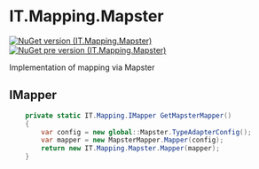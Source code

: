 # IT.Mapping.Mapster
[![NuGet version (IT.Mapping.Mapster)](https://img.shields.io/nuget/v/IT.Mapping.Mapster.svg)](https://www.nuget.org/packages/IT.Mapping.Mapster)
[![NuGet pre version (IT.Mapping.Mapster)](https://img.shields.io/nuget/vpre/IT.Mapping.Mapster.svg)](https://www.nuget.org/packages/IT.Mapping.Mapster)

Implementation of mapping via Mapster

## IMapper

```csharp
    private static IT.Mapping.IMapper GetMapsterMapper()
    {
        var config = new global::Mapster.TypeAdapterConfig();
        var mapper = new MapsterMapper.Mapper(config);
        return new IT.Mapping.Mapster.Mapper(mapper);
    }
```